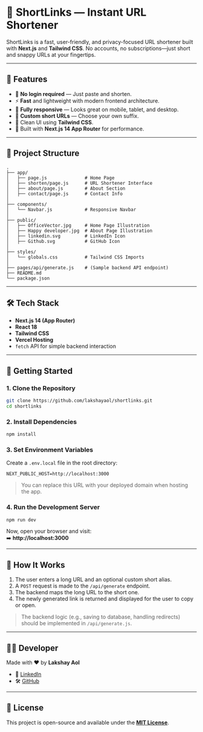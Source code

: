 # 🔗 ShortLinks — Instant URL Shortener

ShortLinks is a fast, user-friendly, and privacy-focused URL shortener built with **Next.js** and **Tailwind CSS**. No accounts, no subscriptions—just short and snappy URLs at your fingertips.

---

## 🌟 Features

- 🔐 **No login required** — Just paste and shorten.
- ⚡ **Fast** and lightweight with modern frontend architecture.
- 📱 **Fully responsive** — Looks great on mobile, tablet, and desktop.
- 🎯 **Custom short URLs** — Choose your own suffix.
- 🌿 Clean UI using **Tailwind CSS**.
- 🚀 Built with **Next.js 14 App Router** for performance.

---

## 📁 Project Structure

```
.
├── app/
│   ├── page.js              # Home Page
│   ├── shorten/page.js      # URL Shortener Interface
│   ├── about/page.js        # About Section
│   ├── contact/page.js      # Contact Info
│
├── components/
│   └── Navbar.js            # Responsive Navbar
│
├── public/
│   ├── OfficeVector.jpg     # Home Page Illustration
│   ├── Happy developer.jpg  # About Page Illustration
│   ├── linkedin.svg         # LinkedIn Icon
│   ├── Github.svg           # GitHub Icon
│
├── styles/
│   └── globals.css          # Tailwind CSS Imports
│
├── pages/api/generate.js    # (Sample backend API endpoint)
├── README.md
└── package.json
```

---

## 🛠️ Tech Stack

- **Next.js 14 (App Router)**
- **React 18**
- **Tailwind CSS**
- **Vercel Hosting**
- `fetch` API for simple backend interaction

---

## 🚀 Getting Started

### 1. Clone the Repository

```bash
git clone https://github.com/lakshayaol/shortlinks.git
cd shortlinks
```

### 2. Install Dependencies

```bash
npm install
```

### 3. Set Environment Variables

Create a `.env.local` file in the root directory:

```env
NEXT_PUBLIC_HOST=http://localhost:3000
```

> You can replace this URL with your deployed domain when hosting the app.

### 4. Run the Development Server

```bash
npm run dev
```

Now, open your browser and visit:  
➡️ **http://localhost:3000**

---

## 🧠 How It Works

1. The user enters a long URL and an optional custom short alias.
2. A `POST` request is made to the `/api/generate` endpoint.
3. The backend maps the long URL to the short one.
4. The newly generated link is returned and displayed for the user to copy or open.

> The backend logic (e.g., saving to database, handling redirects) should be implemented in `/api/generate.js`.

---

## 👨‍💻 Developer

Made with ❤️ by **Lakshay Aol**

- 💼 [LinkedIn](https://www.linkedin.com/in/lakshay-aol/)
- 🛠️ [GitHub](https://github.com/lakshayaol)

---

## 🧾 License

This project is open-source and available under the **[MIT License](LICENSE)**.